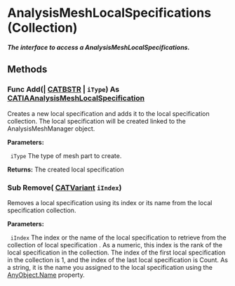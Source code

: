 # AnalysisMeshLocalSpecifications (Collection)

**_The interface to access a AnalysisMeshLocalSpecifications._**

## Methods

### Func **Add**(| [CATBSTR](../System/typedef_CATBSTR_8129.md) | `iType`) As [CATIAAnalysisMeshLocalSpecification](../CATAnalysisInterfaces/interface_AnalysisMeshLocalSpecification_188218.md)

   Creates a new local specification and adds it to the local specification collection.
The local specification will be created linked to the AnalysisMeshManager object.

**Parameters:**

` iType`      The type of mesh part to create.

**Returns:**      The created local specification  
### Sub **Remove**( [CATVariant](../System/typedef_CATVariant_20656.md)  `iIndex`)

   Removes a local specification using its index or its name from the local specification collection.

**Parameters:**

` iIndex`      The index or the name of the local specification to retrieve from the collection of local specification . As a numeric, this index is the rank of the local specification in the collection. The index of the first local specification in the collection is 1, and the index of the last local specification is Count. As a string, it is the name you assigned to the local specification using the
[AnyObject.Name](../System/interface_AnyObject_17321.htm#Name) property.